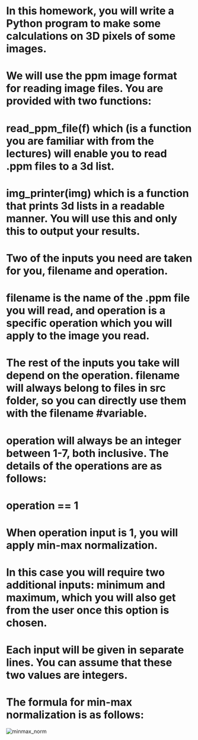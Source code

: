# In this homework, you will write a Python program to make some calculations on 3D pixels of some images.
# We will use the ppm image format for reading image files. You are provided with two functions:
# read_ppm_file(f) which (is a function you are familiar with from the lectures) will enable you to read .ppm files to a 3d list.
# img_printer(img) which is a function that prints 3d lists in a readable manner. You will use this and only this to output your results.
# Two of the inputs you need are taken for you, filename and operation.
# filename is the name of the .ppm file you will read, and operation is a specific operation which you will apply to the image you read.
# The rest of the inputs you take will depend on the operation. filename will always belong to files in src folder, so you can directly use them with the filename #variable.
# operation will always be an integer between 1-7, both inclusive. The details of the operations are as follows:
# operation == 1
# When operation input is 1, you will apply min-max normalization.
# In this case you will require two additional inputs: minimum and maximum, which you will also get from the user once this option is chosen.
# Each input will be given in separate lines. You can assume that these two values are integers.
# The formula for min-max normalization is as follows:

![minmax_norm](https://user-images.githubusercontent.com/124915257/221966306-b292f2ac-57bd-4422-af3a-49a78957ff16.png)
